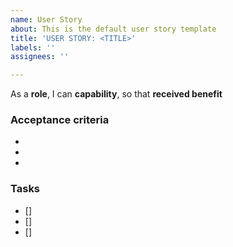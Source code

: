 ```yaml
---
name: User Story
about: This is the default user story template
title: 'USER STORY: <TITLE>'
labels: ''
assignees: ''

---
```


As a **role**, I can **capability**, so that **received benefit**

### Acceptance criteria
- 
-
-

### Tasks
- []
- []
- []
